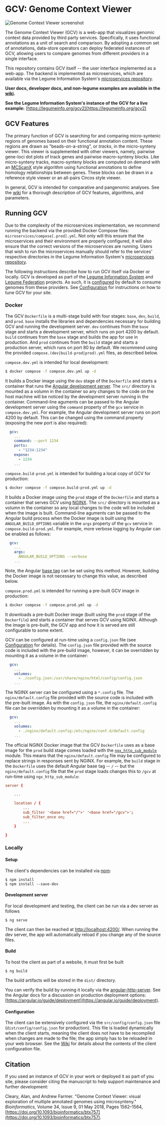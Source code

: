 # GCV: Genome Context Viewer

![Genome Context Viewer screenshot](/doc/img/screenshot.png)

The Genome Context Viewer (GCV) is a web-app that visualizes genomic context data provided by third party services.
Specifically, it uses functional annotations as a unit of search and comparison.
By adopting a common set of annotations, data-store operators can deploy federated instances of GCV, allowing users to compare genomes from different providers in a single interface.

This repository contains GCV itself -- the user interface implemented as a web-app.
The backend is implemented as microservices, which are available via the Legume Information System's [microservices repository](https://github.com/legumeinfo/microservices).

**User docs, developer docs, and non-legume examples are available in the [wiki](https://github.com/legumeinfo/gcv/wiki).**

**See the Legume Information System's instance of the GCV for a live example:** [https://legumeinfo.org/gcv2](https://legumeinfo.org/gcv2)


## GCV Features

The primary function of GCV is searching for and comparing micro-syntenic regions of genomes based on their functional annotation content.
These regions are drawn as "beads-on-a-string", or _tracks_, in the micro-synteny viewer.
This viewer is supplemented with other viewers, namely, pairwise gene-loci dot plots of track genes and pairwise macro-synteny blocks.
Like micro-synteny tracks, macro-synteny blocks are computed on demand with an [MCScanX](https://doi.org/10.1093/nar/gkr1293) style algorithm using functional annotations to define homology relationships between genes.
These blocks can be drawn in a reference style viewer or an all-pairs Circos style viewer.

In general, GCV is intended for comparative and pangenomic analyses.
See the [wiki](https://github.com/legumeinfo/lis_context_viewer/wiki/User-Help) for a thorough description of GCV features, algorithms, and parameters.


## Running GCV

Due to the complexity of the microservices implementation, we recommend running the backend via the provided Docker Compose files: `microservices/compose[.prod].yml`.
Not only will this ensure that the microservices and their environment are properly configured, it will also ensure that the correct versions of the microservices are running.
Users that wish to run the microservices manually should refer to the services' respective directories in the Legume Information System's [microservices repository](https://github.com/legumeinfo/microservices).

The following instructions describe how to run GCV itself via Docker or locally.
GCV is developed as part of the [Legume Information System](https://legumeinfo.org/) and [Legume Federation](https://www.legumefederation.org/) projects.
As such, it is [configured](https://github.com/legumeinfo/gcv/wiki/Client-Configuration) by default to consume genomes from these providers.
See [Configuration](#configuration) for instructions on how to tune GCV for your site.

### Docker

The GCV `Dockerfile` is a multi-stage build with four stages: `base`, `dev`, `build`, and `prod`.
`base` installs the libraries and dependencies necessary for building GCV and running the development server.
`dev` continues from the `base` stage and starts a development server, which runs on port 4200 by default.
`build` continues from the `base` stage and builds the app for use in production.
And `prod` continues from the `build` stage and starts a production server, which runs on port 80 by default.
We recommend using the provided `compose.(dev|build-prod|prod).yml` files, as described below.

`compose.dev.yml` is intended for local development:
```bash
$ docker compose -f compose.dev.yml up -d
```
It builds a Docker image using the `dev` stage of the `Dockerfile` and starts a container that runs the [Angular development server](#development-server).
The `src/` directory is mounted as a volumn in the container so any changes to the code on the host machine will be noticed by the development server running in the container.
Command-line aguments can be passed to the Angular development server using the `command` property of the `gcv` service in `compose.dev.yml`.
For example, the Angular development server runs on port 4200 by default.
This can be changed using the command property (exposing the new port is also required):
```yml
  gcv:
    ...
    command: --port 1234
    ports:
      - "1234:1234"
    expose:
      - 1234
    ...
```

`compose.build-prod.yml` is intended for building a local copy of GCV for production:
```bash
$ docker compose -f compose.build-prod.yml up -d
```
It builds a Docker image using the `prod` stage of the `Dockerfile` and starts a container that serves GCV using [NGINX](https://www.nginx.com/).
The `src/` directory is mounted as a volumn in the container so any local changes to the code will be included when the image is built.
Command-line aguments can be passed to the Angular build process when the Docker image is built using the `ANGULAR_BUILD_OPTIONS` variable in the `args` property of the `gcv` service in `compose.build-prod.yml`.
For example, more verbose logging by Angular can be enabled as follows:
```yml
  gcv:
    ...
    args:
      ANGULAR_BUILD_OPTIONS --verbose
    ...
```
Note, the Angular [base tag](https://angular.io/guide/deployment#the-base-tag) can be set using this method.
However, building the Docker image is not necessary to change this value, as described below.

`compose.prod.yml` is intended for running a pre-built GCV image in production:
```bash
$ docker compose -f compose.prod.yml up -d
```
It downloads a pre-built Docker image (built using the `prod` stage of the `Dockerfile`) and starts a container that serves GCV using NGINX.
Although the image is pre-built, the GCV app and how it is served are still configurable to some extent.

GCV can be configured at run-time using a `config.json` file (see [Configuration](#configuration) for details).
The `config.json` file provided with the source code is included with the pre-build image, however, it can be overridden by mounting it as a volume in the container:
```yml
  gcv:
    ...
    volumes:
      - ./config.json:/usr/share/nginx/html/config/config.json
    ...
```
The NGINX server can be configured using a `*.config` file.
The `nginx/default.config` file provided with the source code is included with the pre-built image.
As with the `config.json` file, the `nginx/default.config` file can be overridden by mounting it as a volume in the container:
```yml
  gcv:
    ...
    volumes:
      - ./nginx/default.config:/etc/nginx/conf.d/default.config
    ...
```
The official NGINX Docker image that the GCV `Dockerfile` uses as a base image for the `prod` build stage comes loaded with the [`ngx_http_sub_module`](https://nginx.org/en/docs/http/ngx_http_sub_module.html) module.
This means that the `nginx/default.config` file may be configured to replace strings in responses sent by NGINX.
For example, the `build` stage in the `Dockerfile` uses the default Angular base tag -- `/` -- but the `nginx/default.config` file that the `prod` stage loads changes this to `/gcv` at run-time using `ngx_http_sub_module`:
```conf
server {

    ...

    location / {
        ...
        sub_filter '<base href="/">' '<base href="/gcv">';
        sub_filter_once on;
        ...
    }

}
```


### Locally

#### Setup

The client's dependencies can be installed via [npm](https://www.npmjs.com/):

    $ npm install
    $ npm install --save-dev

#### Development server

For local development and testing, the client can be run via a dev server as follows

    $ ng serve

The client can then be reached at [http://localhost:4200/](http://localhost:4200/).
When running the dev server, the app will automatically reload if you change any of the source files.

#### Build

To host the client as part of a website, it must first be built

    $ ng build

The build artifacts will be stored in the `dist/` directory.

You can verify the build by running it locally via the [angular-http-server](https://www.npmjs.com/package/angular-http-server).
See the Angular docs for a discussion on production deployment options: [https://angular.io/guide/deployment](https://angular.io/guide/deployment).

#### Configuration

The client can be extensively configured via the `src/config/config.json` file (`dist/config/config.json` for production).
This file is loaded dynamically when the client starts, meaning the client does not have to be recompiled when changes are made to the file; the app simply has to be reloaded in your web browser.
See the [Wiki](https://github.com/legumeinfo/lis_context_viewer/wiki/Client-Configuration) for details about the contents of the client configuration file.

## Citation
If you used an instance of GCV in your work or deployed it as part of you site, please consider citing the manuscript to help support maintenance and further development:

Cleary, Alan, and Andrew Farmer. "Genome Context Viewer: visual exploration of multiple annotated genomes using microsynteny." _Bioinformatics_, Volume 34, Issue 9, 01 May 2018, Pages 1562&ndash;1564, [https://doi.org/10.1093/bioinformatics/btx757](https://doi.org/10.1093/bioinformatics/btx757).
